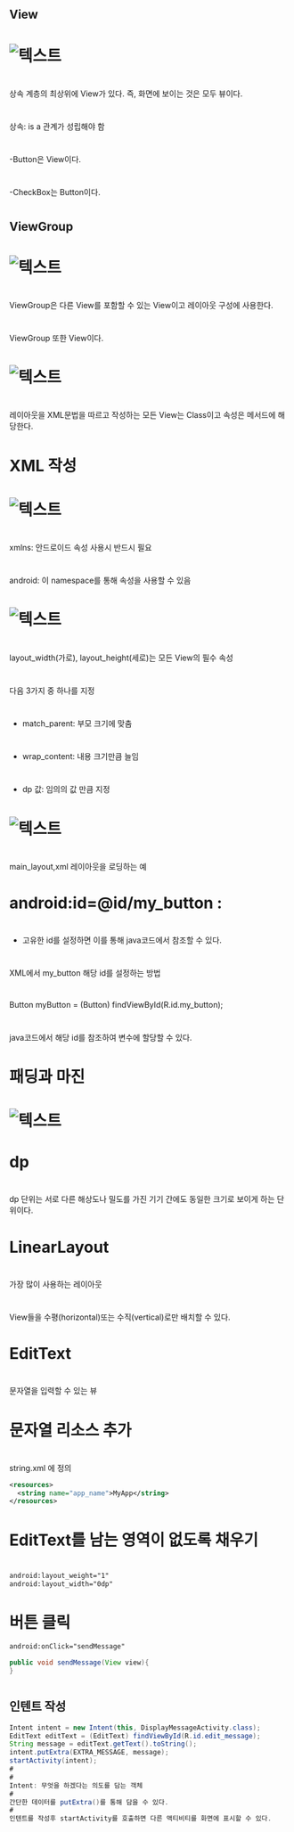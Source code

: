 ##  View
#  
#  ![텍스트](/./img/view.png)
#  
#  
상속 계층의 최상위에 View가 있다. 즉, 화면에 보이는 것은 모두 뷰이다.
#  
상속: is a 관계가 성립해야 함
#  
-Button은 View이다.
#  
-CheckBox는 Button이다.
#  
##  ViewGroup
#  ![텍스트](/./img/viewgroup.png)
#  
ViewGroup은 다른 View를 포함할 수 있는 View이고 레이아웃 구성에 사용한다.
#  
ViewGroup 또한 View이다.
#  
#  
#  ![텍스트](/./img/xml.png)
#  
레이아웃을 XML문법을 따르고 작성하는 모든 View는 Class이고 속성은 메서드에 해당한다.
#  
#  
#  XML 작성
#  ![텍스트](/./img/XML1.png)
#  
#  
xmlns: 안드로이드 속성 사용시 반드시 필요
#  
android: 이 namespace를 통해 속성을 사용할 수 있음
#  
#  
#  ![텍스트](/./img/layout.png)
#  
layout_width(가로), layout_height(세로)는 모든 View의 필수 속성
#  
다음 3가지 중 하나를 지정
#  
- match_parent: 부모 크기에 맞춤
#  
- wrap_content: 내용 크기만큼 늘임
#  
- dp 값: 임의의 값 만큼 지정
#  
#  
#  ![텍스트](/./img/xmlResourceLoading.png)
#  
main_layout,xml 레이아웃을 로딩하는 예
#  
#  
#  android:id=@id/my_button : 
#  
- 고유한 id를 설정하면 이를 통해 java코드에서 참조할 수 있다.
#  
XML에서 my_button 해당 id를 설정하는 방법
#  
Button myButton = (Button) findViewById(R.id.my_button);
#  
java코드에서 해당 id를 참조하여 변수에 할당할 수 있다.
#  
#  
#  패딩과 마진
#  ![텍스트](/./img/paddingAndMargine.png)
#
#  dp
#  
dp 단위는 서로 다른 해상도나 밀도를 가진 기기 간에도 동일한 크기로 보이게 하는 단위이다.
#  
#  LinearLayout 
#  
가장 많이 사용하는 레이아웃
#  
View들을 수평(horizontal)또는 수직(vertical)로만 배치할 수 있다.
#  
#  EditText
#  
문자열을 입력할 수 있는 뷰
#  
#  문자열 리소스 추가
# 
string.xml 에 정의 
```xml
<resources>
  <string name="app_name">MyApp</string>
</resources>
```
#  
#  EditText를 남는 영역이 없도록 채우기
#  
```xml
android:layout_weight="1"
android:layout_width="0dp"
```
#  
#  버튼 클릭
```xml
android:onClick="sendMessage"
```
```java
public void sendMessage(View view){
}
```
#  
##  인텐트 작성
```java
Intent intent = new Intent(this, DisplayMessageActivity.class);
EditText editText = (EditText) findViewById(R.id.edit_message);
String message = editText.getText().toString();
intent.putExtra(EXTRA_MESSAGE, message);
startActivity(intent);
#  
#  
Intent: 무엇을 하겠다는 의도를 담는 객체
#  
간단한 데이터를 putExtra()를 통해 담을 수 있다.
#  
인텐트를 작성후 startActivity를 호출하면 다른 액티비티를 화면에 표시할 수 있다.







